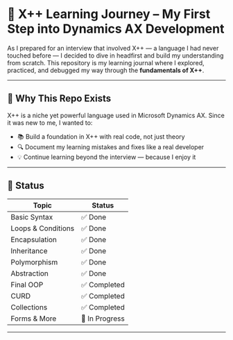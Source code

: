 # 🚀 X++ Learning Journey – My First Step into Dynamics AX Development

As I prepared for an interview that involved X++ — a language I had never touched before — I decided to dive in headfirst and build my understanding from scratch. This repository is my learning journal where I explored, practiced, and debugged my way through the **fundamentals of X++**.

---

## 🧠 Why This Repo Exists

X++ is a niche yet powerful language used in Microsoft Dynamics AX. Since it was new to me, I wanted to:

- 📚 Build a foundation in X++ with real code, not just theory
- 🔍 Document my learning mistakes and fixes like a real developer
- 💡 Continue learning beyond the interview — because I enjoy it

---

## 📌 Status

| Topic               | Status     |
|--------------------|------------|
| Basic Syntax        | ✅ Done     |
| Loops & Conditions  | ✅ Done     |
| Encapsulation       | ✅ Done     |
| Inheritance         | ✅ Done     |
| Polymorphism        | ✅ Done     |
| Abstraction         | ✅ Done     |
| Final OOP          | ✅ Completed |
| CURD                | ✅ Completed |
| Collections         | ✅ Completed |
| Forms & More  | 🚧 In Progress |

---


